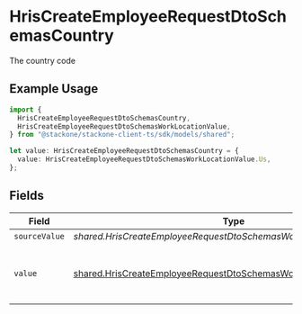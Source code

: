 # HrisCreateEmployeeRequestDtoSchemasCountry

The country code

## Example Usage

```typescript
import {
  HrisCreateEmployeeRequestDtoSchemasCountry,
  HrisCreateEmployeeRequestDtoSchemasWorkLocationValue,
} from "@stackone/stackone-client-ts/sdk/models/shared";

let value: HrisCreateEmployeeRequestDtoSchemasCountry = {
  value: HrisCreateEmployeeRequestDtoSchemasWorkLocationValue.Us,
};
```

## Fields

| Field                                                                                                                                             | Type                                                                                                                                              | Required                                                                                                                                          | Description                                                                                                                                       | Example                                                                                                                                           |
| ------------------------------------------------------------------------------------------------------------------------------------------------- | ------------------------------------------------------------------------------------------------------------------------------------------------- | ------------------------------------------------------------------------------------------------------------------------------------------------- | ------------------------------------------------------------------------------------------------------------------------------------------------- | ------------------------------------------------------------------------------------------------------------------------------------------------- |
| `sourceValue`                                                                                                                                     | *shared.HrisCreateEmployeeRequestDtoSchemasWorkLocationSourceValue*                                                                               | :heavy_minus_sign:                                                                                                                                | N/A                                                                                                                                               |                                                                                                                                                   |
| `value`                                                                                                                                           | [shared.HrisCreateEmployeeRequestDtoSchemasWorkLocationValue](../../../sdk/models/shared/hriscreateemployeerequestdtoschemasworklocationvalue.md) | :heavy_minus_sign:                                                                                                                                | The ISO3166-1 Alpha2 Code of the Country                                                                                                          | US                                                                                                                                                |
